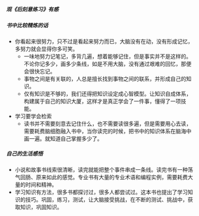 ##### 观《后刻意练习》有感

##### 书中比较精炼的话

* 你看起来很努力，只不过是看起来努力而已，大脑没有在动，没有形成记忆，多努力就会显得你多可笑。
  * 一味地努力记笔记，多背几遍，想着能够记住，但是事实并不是这样的。不论你记多少，画多少条线，如是不用大脑，没有通过艰难的回忆，那便会很快忘记。
  * 事物之间是有关联的，人总是擅长找到事物之间的联系，并形成自己的知识。
  * 仅有知识是不够的，我们还得把知识设定成心智模型。让知识自成体系，构建属于自己的知识大厦，这样才是真正学会了一件事，懂得了一项技能。
* 学习要学会检索
  * 读书并不需要刻意去记住什么，也不需要读很多遍，但是需要用心去读，需要耗费脑细胞融入书中，当你读完的时候，把书中的知识体系在脑海中画一遍。就知道自己掌握多少了。

##### 自己的生活感悟

* 小说和故事书线索很清晰，读完就能把整个事件串成一条线。读完书有一种荡气回肠、原来如此的感觉。专业书有大量的专业术语和编程实例，需要耗费大量的时间和精神。
* 学习知识有方法，很多书都探讨过，很多人都尝试过。这本书也提出了学习知识的技巧。巩固，练习，测试，让大脑接受挑战，在不断的测试、挑战中，获取知识，巩固知识。